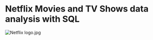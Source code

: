 #     Netflix Movies and TV Shows data analysis with SQL


![Netflix logo.jpg](https://github.com/Sneha-273/Netflix-TV-Shows-data-analysis-with-SQL/edit/main/Netflix%20logo.jpg)

